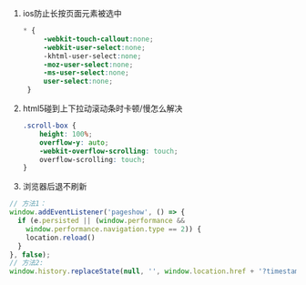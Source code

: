 1. ios防止长按页面元素被选中
   ```css
   * {
        -webkit-touch-callout:none; 
        -webkit-user-select:none;
        -khtml-user-select:none; 
        -moz-user-select:none;
        -ms-user-select:none;
        user-select:none;
    }
   ```
2. html5碰到上下拉动滚动条时卡顿/慢怎么解决
   ```css
   .scroll-box {
       height: 100%;
       overflow-y: auto;
       -webkit-overflow-scrolling: touch;
       overflow-scrolling: touch;
   }
   ```
3. 浏览器后退不刷新
```javascript
// 方法1：
window.addEventListener('pageshow', () => {
  if (e.persisted || (window.performance && 
    window.performance.navigation.type == 2)) {
    location.reload()
  }
}, false);
// 方法2:
window.history.replaceState(null, '', window.location.href + '?timestamp=' + new Date().getTime());
```   




